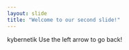 ```yaml
---
layout: slide
title: "Welcome to our second slide!"
---
```

kybernetik
Use the left arrow to go back!
